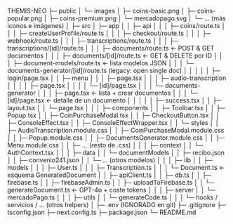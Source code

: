 THEMIS-NEO
├─ public
│  └─ images
│     ├─ coins-basic.png
│     ├─ coins-popular.png
│     ├─ coins-premium.png
│     └─ mercadopago.svg
│     └─ … (más iconos e imágenes)
│
├─ src
│  ├─ app
│  │  ├─ api
│  │  │  ├─ coins/route.ts
│  │  │  ├─ createUserProfile/route.ts
│  │  │  ├─ checkout/route.ts
│  │  │  ├─ webhook/route.ts
│  │  │  ├─ transcriptions/route.ts
│  │  │  ├─ transcriptions/[id]/route.ts
│  │  │  ├─ documents/route.ts              ← POST & GET documentos
│  │  │  ├─ documents/[id]/route.ts         ← GET & DELETE por ID
│  │  │  ├─ document-models/route.ts        ← lista modelos JSON
│  │  │  └─ documents-generator/[id]/route.ts  (legacy: open single doc)
│  │  │
│  │  ├─ login/page.tsx
│  │  ├─ menu
│  │  │  ├─ page.tsx
│  │  │  ├─ audio-transcription
│  │  │  │  ├─ page.tsx
│  │  │  │  └─ [id]/page.tsx
│  │  │  └─ documents-generator
│  │  │     ├─ page.tsx                     ← lista + crear documentos
│  │  │     └─ [id]/page.tsx                ← detalle de un documento
│  │  │
│  │  ├─ success.tsx
│  │  ├─ layout.tsx
│  │  └─ page.tsx
│  │
│  ├─ components
│  │  ├─ Toolbar.tsx
│  │  ├─ Popup.tsx
│  │  ├─ CoinPurchaseModal.tsx
│  │  ├─ CheckoutButton.tsx
│  │  ├─ ConsoleEffect.tsx
│  │  ├─ ConsoleEffectWrapper.tsx
│  │  └─ styles
│  │     ├─ AudioTranscription.module.css
│  │     ├─ CoinPurchaseModal.module.css
│  │     ├─ Popup.module.css
│  │     ├─ DocumentsGenerator.module.css
│  │     ├─ Menu.module.css
│  │     ├─ … (resto de .css)
│  │
│  ├─ context
│  │  └─ AuthContext.tsx
│  │
│  ├─ data
│  │  └─ documentModels
│  │     ├─ recibo.json
│  │     ├─ convenio241.json
│  │     └─ … (otros modelos)
│  │
│  ├─ lib
│  │  ├─ models
│  │  │  ├─ User.ts
│  │  │  ├─ Transcription.ts
│  │  │  └─ Document.ts                    ← esquema GeneratedDocument
│  │  ├─ apiClient.ts
│  │  ├─ db.ts
│  │  ├─ firebase.ts
│  │  ├─ firebaseAdmin.ts
│  │  ├─ uploadToFirebase.ts
│  │  └─ generateDocument.ts              ← GPT-4o + coste tokens
│  │
│  ├─ server
│  │  └─ mercadoPago.ts
│  │
│  ├─ utils
│  │  └─ generateCode.ts
│  │
│  └─ hooks / servicios / … (otros helpers)
│
├─ .env            (IGNORADO en git)
├─ .gitignore
├─ tsconfig.json
├─ next.config.ts
├─ package.json
└─ README.md
